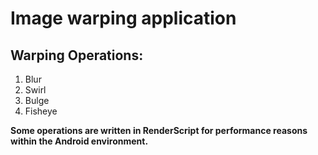 # Image warping application

## Warping Operations:
1. Blur
2. Swirl
3. Bulge
4. Fisheye

**Some operations are written in RenderScript for performance reasons within the Android environment.**
